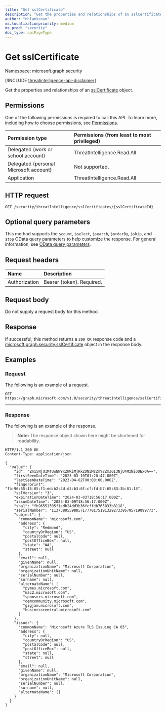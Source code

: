 ```yaml
---
title: "Get sslCertificate"
description: "Get the properties and relationships of an sslCertificate object."
author: "nblankenau"
ms.localizationpriority: medium
ms.prod: "security"
doc_type: apiPageType
---
```


# Get sslCertificate

Namespace: microsoft.graph.security

[!INCLUDE [threatintelligence-api-disclaimer](../../includes/threatintelligence-api-disclaimer.md)]

Get the properties and relationships of an [sslCertificate](../resources/security-sslcertificate.md) object.

## Permissions

One of the following permissions is required to call this API. To learn more, including how to choose permissions, see [Permissions](/graph/permissions-reference).

|Permission type|Permissions (from least to most privileged)|
|:---|:---|
|Delegated (work or school account)|ThreatIntelligence.Read.All|
|Delegated (personal Microsoft account)|Not supported.|
|Application|ThreatIntelligence.Read.All|

## HTTP request

<!-- {
  "blockType": "ignored"
}
-->
``` http
GET /security/threatIntelligence/sslCertificates/{sslCertificateId}
```

## Optional query parameters

This method supports the `$count`, `$select`, `$search`, `$orderBy`, `$skip`, and `$top` OData query parameters to help customize the response. For general information, see [OData query parameters](/graph/query-parameters).

## Request headers

|Name|Description|
|:---|:---|
|Authorization|Bearer {token}. Required.|

## Request body

Do not supply a request body for this method.

## Response

If successful, this method returns a `200 OK` response code and a [microsoft.graph.security.sslCertificate](../resources/security-sslcertificate.md) object in the response body.

## Examples

### Request

The following is an example of a request.

<!-- {
  "blockType": "request",
  "name": "get_sslcertificate",
  "sampleKeys": ["ZmI5NjU1MTUwNWYxZWRiMjRkZDNiMzZmY2ZmZGI3NjU4MzNiODExOA=="]
}
-->
``` http
GET https://graph.microsoft.com/v1.0/security/threatIntelligence/sslCertificates/ZmI5NjU1MTUwNWYxZWRiMjRkZDNiMzZmY2ZmZGI3NjU4MzNiODExOA==
```

---

### Response

The following is an example of the response.

>**Note:** The response object shown here might be shortened for readability.

<!-- {
  "blockType": "response",
  "truncated": true,
  "@odata.type": "microsoft.graph.security.sslCertificate"
}
-->
``` http
HTTP/1.1 200 OK
Content-Type: application/json

{
  "value": {
    "id": "ZmI5NjU1MTUwNWYxZWRiMjRkZDNiMzZmY2ZmZGI3NjU4MzNiODExOA==",
    "firstSeenDateTime": "2023-03-10T01:20:47.000Z",
    "lastSeenDateTime": "2023-04-02T00:00:00.000Z",
    "fingerprint": "fb:96:55:15:05:f1:ed:b2:4d:d3:b3:6f:cf:fd:b7:65:83:3b:81:18",
    "sslVersion": "3",
    "expirationDateTime": "2024-03-03T18:56:17.000Z",
    "issueDateTime": "2023-03-09T18:56:17.000Z",
    "sha1": "fb96551505f1edb24dd3b36fcffdb765833b8118",
    "serialNumber": "1137389559885717770175191329273386705719099773",
    "subject": {
      "commonName": "microsoft.com",
      "address": {
        "city": "Redmond",
        "countryOrRegion": "US",
        "postalCode": null,
        "postOfficeBox": null,
        "state": "WA",
        "street": null
      },
      "email": null,
      "givenName": null,
      "organizationName": "Microsoft Corporation",
      "organizationUnitName": null,
      "serialNumber": null,
      "surname": null,
      "alternateName": [
        "pymes.microsoft.com",
        "mac2.microsoft.com",
        "sponsors.microsoft.com",
        "oemcommunity.microsoft.com",
        "gigjam.microsoft.com",
        "businesscentral.microsoft.com"
      ]
    },
    "issuer": {
      "commonName": "Microsoft Azure TLS Issuing CA 05",
      "address": {
        "city": null,
        "countryOrRegion": "US",
        "postalCode": null,
        "postOfficeBox": null,
        "state": null,
        "street": null
      },
      "email": null,
      "givenName": null,
      "organizationName": "Microsoft Corporation",
      "organizationUnitName": null,
      "serialNumber": null,
      "surname": null,
      "alternateName": []
    }
  }
}
```
